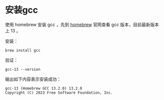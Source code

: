 # 安装gcc

使用 homebrew 安装 gcc ，先到 [homebrew](https://formulae.brew.sh/formula/gcc#default) 官网查看 gcc 版本，目前最新版本上 13 。

安装：
```
brew install gcc
```

验证：
```
gcc-13 --version
```

输出如下内容表示安装成功：
```
gcc-13 (Homebrew GCC 13.2.0) 13.2.0
Copyright (C) 2023 Free Software Foundation, Inc.
```